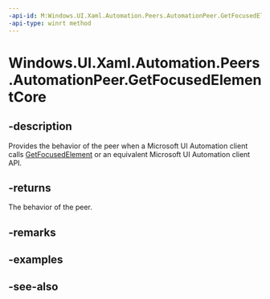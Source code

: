 ```yaml
---
-api-id: M:Windows.UI.Xaml.Automation.Peers.AutomationPeer.GetFocusedElementCore
-api-type: winrt method
---
```


<!-- Method syntax
virtual protected object GetFocusedElementCore()
-->

# Windows.UI.Xaml.Automation.Peers.AutomationPeer.GetFocusedElementCore

## -description
Provides the behavior of the peer when a Microsoft UI Automation client calls [GetFocusedElement](automationpeer_getfocusedelement_1183614552.md) or an equivalent Microsoft UI Automation client API.



## -returns
The behavior of the peer.

## -remarks

## -examples

## -see-also
